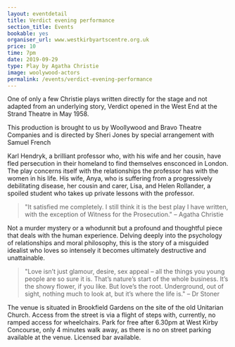 ```yaml
---
layout: eventdetail
title: Verdict evening performance
section_title: Events
bookable: yes
organiser_url: www.westkirbyartscentre.org.uk
price: 10
time: 7pm
date: 2019-09-29
type: Play by Agatha Christie  
image: woolywood-actors
permalink: /events/verdict-evening-performance
---
```


One of only a few Christie plays written directly for the stage and not adapted from an underlying story,
Verdict opened in the West End at the Strand Theatre in May 1958.

This production is brought to us by Woollywood and Bravo Theatre Companies and is directed by Sheri Jones by special arrangement with Samuel French

Karl Hendryk, a brilliant professor who, with his wife and her cousin, have fled persecution in their homeland to find themselves ensconced in London. The play concerns itself with the relationships the professor has with the women in his life. His wife, Anya, who is suffering from a progressively debilitating disease, her cousin and carer, Lisa, and Helen Rollander, a spoiled student who takes up private lessons with the professor.

> "It satisfied me completely. I still think it is the best play I have written, with the exception of Witness for the Prosecution."  – Agatha Christie

Not a murder mystery or a whodunnit but a profound and thoughtful piece that deals with the human experience.
Delving deeply into the psychology of relationships and moral philosophy, this is the story of a misguided idealist who loves so intensely it becomes ultimately destructive and unattainable.


> "Love isn’t just glamour, desire, sex appeal – all the things you young people are so sure it is. That’s nature’s start of the whole business. It’s the showy flower, if you like. But love’s the root. Underground, out of sight, nothing much to look at, but it’s where the life is." – Dr Stoner

The venue is situated in Brookfield Gardens on the site of the old Unitarian Church. Access from the street is via a flight of steps with, currently, no ramped access for wheelchairs. Park for free after 6.30pm at West Kirby Concourse, only 4 minutes walk away, as there is no on street parking available at the venue. Licensed bar available.
